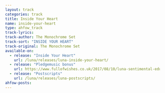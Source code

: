 ```yaml
---
layout: track
categories: track
title: Inside Your Heart
name: inside-your-heart
type: ahfow_track
track-lyrics: 
track-author: The Monochrome Set
track-sort: "INSIDE YOUR HEART"
track-original: The Monochrome Set
available-on:
  - release: "Inside Your Heart"
    url: /luna/releases/luna-inside-your-heart/
  - release: "Pledgemusic bonus"
    url: https://www.fullofwishes.co.uk/2017/08/10/luna-sentimental-education-pledgemusic-updates/
  - release: "Postscripts"
    url: /luna/releases/luna-postscripts/
ahfow-posts:
---
```


